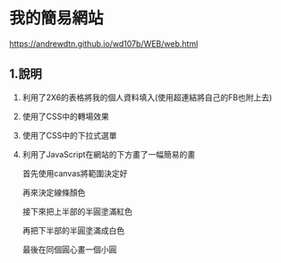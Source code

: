 # 我的簡易網站
https://andrewdtn.github.io/wd107b/WEB/web.html
 
## 1.說明

1. 利用了2X6的表格將我的個人資料填入(使用超連結將自己的FB也附上去)
2. 使用了CSS中的轉場效果
3. 使用了CSS中的下拉式選單
4. 利用了JavaScript在網站的下方畫了一幅簡易的畫

      首先使用canvas將範圍決定好

      再來決定線條顏色

      接下來把上半部的半圓塗滿紅色

      再把下半部的半圓塗滿成白色 

      最後在同個圓心畫一個小圓 
